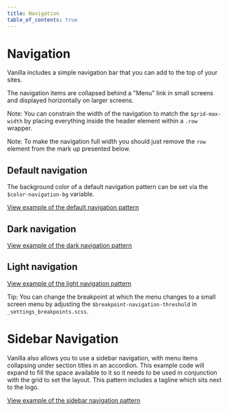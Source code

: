 ```yaml
---
title: Navigation
table_of_contents: true
---
```


# Navigation

Vanilla includes a simple navigation bar that you can add to the top of your
sites.

The navigation items are collapsed behind a "Menu" link in small screens and
displayed horizontally on larger screens.

Note: You can constrain the width of the navigation to match the
`$grid-max-width` by placing everything inside the header element within a
`.row` wrapper.

Note: To make the navigation full width you should just remove the `row` element
from the mark up presented below.

## Default navigation

The background color of a default navigation pattern can be set via the `$color-navigation-bg` variable.

<a href="https://vanilla-framework.github.io/vanilla-framework/examples/patterns/navigation/default/"
    class="js-example">
    View example of the default navigation pattern
</a>


## Dark navigation

<a href="https://vanilla-framework.github.io/vanilla-framework/examples/patterns/navigation/dark/"
    class="js-example">
    View example of the dark navigation pattern
</a>

## Light navigation

<a href="https://vanilla-framework.github.io/vanilla-framework/examples/patterns/navigation/light/"
    class="js-example">
    View example of the light navigation pattern
</a>

Tip: You can change the breakpoint at which the menu changes to a small screen
menu by adjusting the `$breakpoint-navigation-threshold` in
`_settings_breakpoints.scss`.

# Sidebar Navigation

Vanilla also allows you to use a sidebar navigation, with menu items collapsing under section titles in an accordion. This example code will expand to fill the space available to it so it needs to be used in conjunction with the grid to set the layout. This pattern includes a tagline which sits next to the logo.

<a href="https://vanilla-framework.github.io/vanilla-framework/examples/patterns/navigation/sidebar/"
    class="js-example">
    View example of the sidebar navigation pattern
</a>
